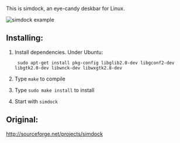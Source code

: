 This is simdock, an eye-candy deskbar for Linux.

![simdock example](https://lh5.googleusercontent.com/-2a1A0WrrDzo/ThWuhAmT7OI/AAAAAAAABtI/5KGx3Ev2ErY/s800/simdock.jpg)

Installing:
---------------------------------------------
1. Install dependencies. Under Ubuntu:

        sudo apt-get install pkg-config libglib2.0-dev libgconf2-dev libgtk2.0-dev libwnck-dev libwxgtk2.8-dev

1. Type `make` to compile
1. Type `sudo make install` to install
1. Start with `simdock`


Original:
---------------------------------------------
http://sourceforge.net/projects/simdock
